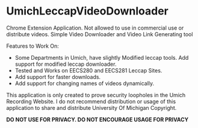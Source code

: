 # UmichLeccapVideoDownloader

Chrome Extension Application. Not allowed to use in commercial use or distribute videos.
Simple Video Downloader and Video Link Generating tool 

Features to Work On: 
  - Some Departments in Umich, have slightly Modified leccap tools. Add support for modified leccap downloader.
  - Tested and Works on EECS280 and EECS281 Leccap Sites. 
  - Add support for faster downloads. 
  - Add support for changing names of videos dynamically.
  
This application is only created to prove security loopholes in the Umich Recording Website. I do not recommend distribution or usage of this application to share and distribute University Of Michigan Copyright.

**DO NOT USE FOR PRIVACY. DO NOT ENCOURAGE USAGE FOR PRIVACY**
